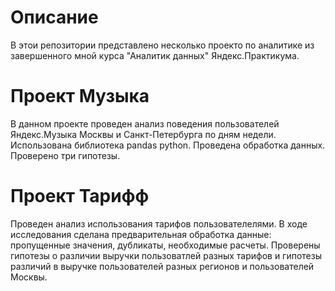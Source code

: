 # Описание
В этои репозитории  представлено несколько проекто по аналитике из завершенного мной курса "Аналитик данных" Яндекс.Практикума.
# Проект Музыка
В данном проекте проведен анализ поведения пользователей Яндекс.Музыка Москвы и Санкт-Петербурга по дням недели. Использована библиотека pandas python.
Проведена обработка данных. Проверено три гипотезы.
# Проект Тарифф
Проведен анализ использования тарифов пользователелями.  В ходе исследования сделана предварительная обработка данные: пропущенные значения, дубликаты, необходимые расчеты.  Проверены гипотезы о различии выручки пользоватлей разных тарифов и гипотезы различий в выручке пользователей разных регионов и пользователей Москвы. 

